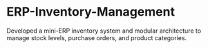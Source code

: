# ERP-Inventory-Management
Developed a mini-ERP inventory system and modular architecture to manage stock levels, purchase orders, and product categories.
